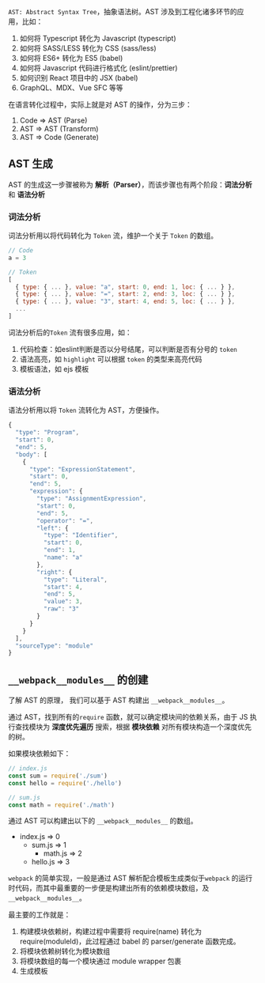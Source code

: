 `AST: Abstract Syntax Tree`，抽象语法树。AST 涉及到工程化诸多环节的应用，比如：

1. 如何将 Typescript 转化为 Javascript (typescript)
2. 如何将 SASS/LESS 转化为 CSS (sass/less)
3. 如何将 ES6+ 转化为 ES5 (babel)
4. 如何将 Javascript 代码进行格式化 (eslint/prettier)
5. 如何识别 React 项目中的 JSX (babel)
6. GraphQL、MDX、Vue SFC 等等

在语言转化过程中，实际上就是对 AST 的操作，分为三步：
1. Code => AST (Parse)
2. AST => AST (Transform)
3. AST => Code (Generate)

## AST 生成

AST 的生成这一步骤被称为 **解析（Parser）**，而该步骤也有两个阶段：**词法分析** 和 **语法分析**

### 词法分析

词法分析用以将代码转化为 `Token` 流，维护一个关于 `Token` 的数组。

```Javascript
// Code
a = 3

// Token
[
  { type: { ... }, value: "a", start: 0, end: 1, loc: { ... } },
  { type: { ... }, value: "=", start: 2, end: 3, loc: { ... } },
  { type: { ... }, value: "3", start: 4, end: 5, loc: { ... } },
  ...
]
```

词法分析后的`Token` 流有很多应用，如：
1. 代码检查：如eslint判断是否以分号结尾，可以判断是否有分号的 `token`
2. 语法高亮，如 `highlight` 可以根据 `token` 的类型来高亮代码
3. 模板语法，如 ejs 模板


### 语法分析

语法分析用以将 `Token` 流转化为 AST，方便操作。

```Javascript
{
  "type": "Program",
  "start": 0,
  "end": 5,
  "body": [
    {
      "type": "ExpressionStatement",
      "start": 0,
      "end": 5,
      "expression": {
        "type": "AssignmentExpression",
        "start": 0,
        "end": 5,
        "operator": "=",
        "left": {
          "type": "Identifier",
          "start": 0,
          "end": 1,
          "name": "a"
        },
        "right": {
          "type": "Literal",
          "start": 4,
          "end": 5,
          "value": 3,
          "raw": "3"
        }
      }
    }
  ],
  "sourceType": "module"
}
```

## `__webpack__modules__` 的创建

了解 AST 的原理， 我们可以基于 AST 构建出 `__webpack__modules__`。

通过 AST，找到所有的`require` 函数，就可以确定模块间的依赖关系，由于 JS 执行查找模块为 **深度优先遍历** 搜索，根据 **模块依赖** 对所有模块构造一个深度优先的树。

如果模块依赖如下：
  
```Javascript
// index.js
const sum = require('./sum')
const hello = require('./hello')

// sum.js
const math = require('./math')
```

通过 AST 可以构建出以下的 `__webpack__modules__` 的数组。

- index.js => 0
  - sum.js => 1
    - math.js => 2
  - hello.js => 3

`webpack` 的简单实现，一般是通过 AST 解析配合模板生成类似于`webpack` 的运行时代码，而其中最重要的一步便是构建出所有的依赖模块数组，及`__webpack__modules__`。

最主要的工作就是：
1. 构建模块依赖树，构建过程中需要将 require(name) 转化为 require(moduleId)，此过程通过 babel 的 parser/generate 函数完成。
2. 将模块依赖树转化为模块数组
3. 将模块数组的每一个模块通过 module wrapper 包裹
4. 生成模板